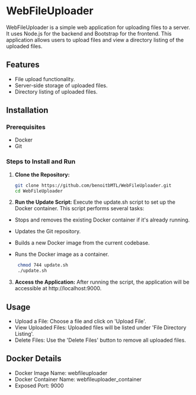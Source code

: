 # WebFileUploader

WebFileUploader is a simple web application for uploading files to a server. It uses Node.js for the backend and Bootstrap for the frontend. This application allows users to upload files and view a directory listing of the uploaded files.

## Features

- File upload functionality.
- Server-side storage of uploaded files.
- Directory listing of uploaded files.

## Installation

### Prerequisites

- Docker
- Git

### Steps to Install and Run

1. **Clone the Repository:**
   ```bash
   git clone https://github.com/benoitbMTL/WebFileUploader.git
   cd WebFileUploader
   ```

2. **Run the Update Script:**
Execute the update.sh script to set up the Docker container. This script performs several tasks:

- Stops and removes the existing Docker container if it's already running.
- Updates the Git repository.
- Builds a new Docker image from the current codebase.
- Runs the Docker image as a container.

   ```bash
    chmod 744 update.sh
    ./update.sh
   ```

3. **Access the Application:**
After running the script, the application will be accessible at http://localhost:9000.

## Usage
- Upload a File: Choose a file and click on 'Upload File'.
- View Uploaded Files: Uploaded files will be listed under 'File Directory Listing'.
- Delete Files: Use the 'Delete Files' button to remove all uploaded files.

## Docker Details
- Docker Image Name: webfileuploader
- Docker Container Name: webfileuploader_container
- Exposed Port: 9000